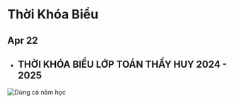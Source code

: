 # Thời Khóa Biểu

## Apr 22

- ## THỜI KHÓA BIỂU LỚP TOÁN THẦY HUY 2024 - 2025
![Dùng cả năm học](./images/tkb_2425.png)

